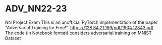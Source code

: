 # ADV_NN22-23
NN Project Exam
This is an unofficial PyTorch implementation of the paper "Adversarial Training for Free!".
https://128.84.21.199/pdf/1904.12843.pdf
The code  (in Notebook format) considers  adversarial training on MNIST Dataset
